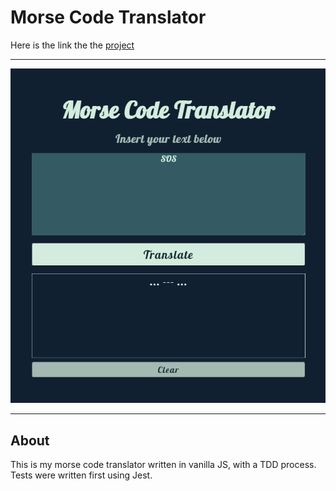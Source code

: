 # Morse Code Translator

Here is the link the the [project](https://adamdcosta.github.io/Morse-Translator/)

****

![Morse code translator](https://github.com/AdamDCosta/Morse-Translator/blob/main/morse-translator.png)

****

## About

This is my morse code translator written in vanilla JS, with a TDD process.   
Tests were written first using Jest.

